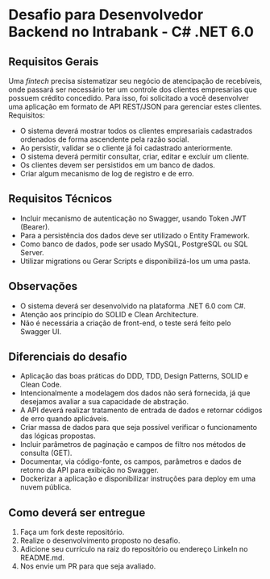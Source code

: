 # Desafio para Desenvolvedor Backend no Intrabank - C# .NET 6.0

## Requisitos Gerais

Uma _fintech_ precisa sistematizar seu negócio de atencipação de recebíveis, onde passará ser necessário ter um controle dos clientes empresarias que possuem crédito concedido. Para isso, foi solicitado a você desenvolver uma aplicação em formato de API REST/JSON para gerenciar estes clientes. Requisitos:

- O sistema deverá mostrar todos os clientes empresariais cadastrados ordenados de forma ascendente pela razão social.
- Ao persistir, validar se o cliente já foi cadastrado anteriormente.
- O sistema deverá permitir consultar, criar, editar e excluir um cliente.
- Os clientes devem ser persistidos em um banco de dados.
- Criar algum mecanismo de log de registro e de erro.

## Requisitos Técnicos

- Incluir mecanismo de autenticação no Swagger, usando Token JWT (Bearer).
- Para a persistência dos dados deve ser utilizado o Entity Framework.
- Como banco de dados, pode ser usado MySQL, PostgreSQL ou SQL Server.
- Utilizar migrations ou Gerar Scripts e disponibilizá-los um uma pasta.

## Observações

- O sistema deverá ser desenvolvido na plataforma .NET 6.0 com C#.
- Atenção aos princípio do SOLID e Clean Architecture.
- Não é necessária a criação de front-end, o teste será feito pelo Swagger UI.

## Diferenciais do desafio

- Aplicação das boas práticas do DDD, TDD, Design Patterns, SOLID e Clean Code.
- Intencionalmente a modelagem dos dados não será fornecida, já que desejamos avaliar a sua capacidade de abstração.
- A API deverá realizar tratamento de entrada de dados e retornar códigos de erro quando aplicáveis.
- Criar massa de dados para que seja possível verificar o funcionamento das lógicas propostas.
- Incluir parâmetros de paginação e campos de filtro nos métodos de consulta (GET).
- Documentar, via código-fonte, os campos, parâmetros e dados de retorno da API para exibição no Swagger.
- Dockerizar a aplicação e disponibilizar instruções para deploy em uma nuvem pública.

## Como deverá ser entregue

1. Faça um fork deste repositório.
1. Realize o desenvolvimento proposto no desafio.
1. Adicione seu currículo na raiz do repositório ou endereço LinkeIn no README.md.
1. Nos envie um PR para que seja avaliado.
